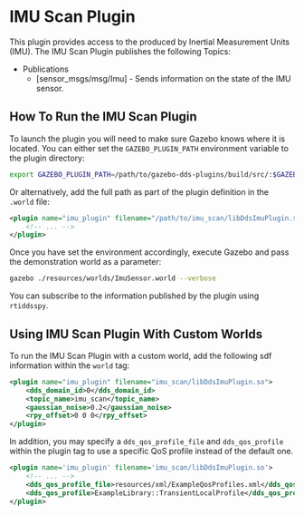 # IMU Scan Plugin

This plugin provides access to the produced by Inertial Measurement Units (IMU).
The IMU Scan Plugin publishes the following Topics:

* Publications
  * [sensor_msgs/msg/Imu] - Sends information on the state of the IMU sensor.

## How To Run the IMU Scan Plugin

To launch the plugin you will need to make sure Gazebo knows where it is
located. You can either set the `GAZEBO_PLUGIN_PATH` environment variable to
the plugin directory:

```bash
export GAZEBO_PLUGIN_PATH=/path/to/gazebo-dds-plugins/build/src/:$GAZEBO_PLUGIN_PATH
```

Or alternatively, add the full path as part of the plugin definition in the
`.world` file:

```xml
<plugin name="imu_plugin" filename="/path/to/imu_scan/libDdsImuPlugin.so">
    <!-- ... -->
</plugin>
```

Once you have set the environment accordingly, execute Gazebo and pass the
demonstration world as a parameter:

```bash
gazebo ./resources/worlds/ImuSensor.world --verbose
```

You can subscribe to the information published by the plugin using `rtiddsspy`.

## Using IMU Scan Plugin With Custom Worlds

To run the IMU Scan Plugin with a custom world, add the following sdf
information within the `world` tag:

```xml
<plugin name="imu_plugin" filename="imu_scan/libDdsImuPlugin.so">
    <dds_domain_id>0</dds_domain_id>
    <topic_name>imu_scan</topic_name>
    <gaussian_noise>0.2</gaussian_noise>
    <rpy_offset>0 0 0</rpy_offset>
</plugin>
```

In addition, you may specify a `dds_qos_profile_file` and `dds_qos_profile`
within the plugin tag to use a specific QoS profile instead of the default one.

```xml
<plugin name='imu_plugin' filename='imu_scan/libDdsImuPlugin.so'>
    <!-- ... -->
    <dds_qos_profile_file>resources/xml/ExampleQosProfiles.xml</dds_qos_profile_file>
    <dds_qos_profile>ExampleLibrary::TransientLocalProfile</dds_qos_profile>
</plugin>
```
